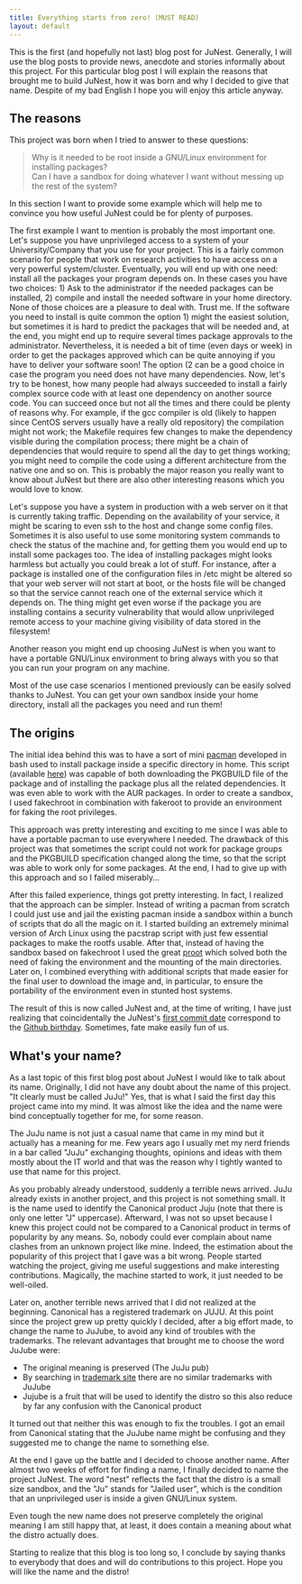 ```yaml
---
title: Everything starts from zero! (MUST READ)
layout: default
---
```


This is the first (and hopefully not last) blog post for
JuNest. Generally, I will use the blog posts to provide news, anecdote
and stories informally about this project. For this particular blog post
I will explain the reasons that brought me to build JuNest, how it was born
and why I decided to give that name. Despite of my bad English
I hope you will enjoy this article anyway.
<!--more-->

The reasons
-----------

This project was born when I tried to answer to these questions:

>Why is it needed to be root inside a GNU/Linux environment for installing packages?  
>Can I have a sandbox for doing whatever I want without messing up the rest of the system?

In this section I want to provide some example which
will help me to convince you how useful JuNest could be for plenty of purposes.

The first example I want to mention is probably the most important one.
Let's suppose you have unprivileged access to a system of your
University/Company that you use for your project. This is a fairly common
scenario for people that work on research activities to have access on a very
powerful system/cluster. Eventually, you will end up with one need: install all the packages
your program depends on.
In these cases you have two choices: 1) Ask to the administrator if the needed
packages can be installed, 2) compile and install the needed software in your home directory.
None of those choices are a pleasure to deal with. Trust me. If the software
you need to install is quite common the option 1) might the easiest solution,
but sometimes it is hard to predict the packages that will be needed and, at the end,
you might end up to require several times package approvals to the administrator.
Nevertheless, it is needed a bit of time (even days or week) in order
to get the packages approved which can be quite annoying if you have to
deliver your software soon!
The option (2 can be a good choice in case the program you need does not have
many dependencies. Now, let's try to be honest, how many people had always
succeeded to install a fairly complex source code with at least one dependency
on another source code. You can succeed once but not all the times
and there could be plenty of reasons why.
For example, if the gcc compiler is old (likely to happen since
CentOS servers usually have a really old repository)
the compilation might not work; the Makefile requires few changes to make
the dependency visible during the compilation process; there might be a chain
of dependencies that would require to spend all the day to get things working;
you might need to compile the code using a different architecture from the
native one and so on.
This is probably the major reason you really want to know about JuNest but
there are also other interesting reasons which you would love to know.

Let's suppose you have a system in production with a web server on it that is
currently taking traffic. Depending on the availability of your service, it
might be scaring to even ssh to the host and change some config files.
Sometimes it is also useful to use some monitoring system
commands to check the status of the machine and, for getting them you would
end up to install some packages too. The idea of installing packages might looks
harmless but actually you could break a lot of stuff. For instance, after a package
is installed one of the configuration files in /etc might be altered so that
your web server will not start at boot, or the hosts file will be changed so
that the service cannot reach one of the external service which it depends on.
The thing might get even worse if the package you are installing contains a
security vulnerability that would allow unprivileged remote access to your machine
giving visibility of data stored in the filesystem!

Another reason you might end up choosing JuNest is when you want to have
a portable GNU/Linux environment to bring always with you so that you can run
your program on any machine.

Most of the use case scenarios I mentioned previously can be easily solved thanks
to JuNest. You can get your own sandbox inside your home directory, install all
the packages you need and run them!

The origins
-----------

The initial idea behind this was to have a sort of mini
[pacman](https://wiki.archlinux.org/index.php/Pacman) developed in bash
used to install package inside a specific directory in home.
This script (available [here](https://github.com/fsquillace/juju-old)) was
capable of both downloading the PKGBUILD file of the package and
of installing the package plus all the related dependencies. It was even able
to work with the AUR packages.
In order to create a sandbox, I used fakechroot in combination with
fakeroot to provide an environment for faking the root privileges.

This approach was pretty interesting and exciting to me since I was able to
have a portable pacman to use everywhere I needed. The drawback of this project
was that sometimes the script could not work for package groups and the PKGBUILD
specification changed along the time, so that the script was able to work only
for some packages. At the end, I had to give up with this approach and so
I failed miserably...

After this failed experience, things got pretty interesting.
In fact, I realized that the approach can be simpler. Instead of writing a pacman
from scratch I could just use and jail the existing pacman inside a sandbox
within a bunch of scripts that do all the magic on it. I started building an
extremely minimal version of Arch Linux using the pacstrap script with just
few essential packages to make the rootfs usable. After that, instead of having
the sandbox based on fakechroot I used the great [proot](http://proot.me/) which
solved both the need of faking the environment and the mounting of
the main directories.
Later on, I combined everything with additional scripts that made easier for
the final user to download the image and, in particular, to ensure
the portability of the environment even in stunted host systems.

The result of this is now called JuNest and, at the time of writing, I have
just realizing that coincidentally the JuNest's
[first commit date](https://github.com/fsquillace/junest/commit/397d941141d4b5be96a1f0a93cf44fd78528a3a6) correspond to the
[Github birthday](http://tom.preston-werner.com/2008/10/18/how-i-turned-down-300k.html).
Sometimes, fate make easily fun of us.

What's your name?
-----------

As a last topic of this first blog post about JuNest I would like to talk about
its name. Originally, I did not have any doubt about the name of this project.
"It clearly must be called JuJu!" Yes, that is what I said the first day this
project came into my mind. It was almost like the idea and the name were bind
conceptually together for me, for some reason.

The JuJu name is not just a casual name that came in my mind but it actually
has a meaning for me. Few years ago I usually met my nerd friends in a bar
called "JuJu" exchanging thoughts, opinions and ideas with them mostly
about the IT world and that was the reason why I tightly wanted to use that
name for this project.

As you probably already understood, suddenly a terrible news arrived.
JuJu already exists in another project, and this project is not something
small. It is the name used to identify the Canonical product Juju (note that
there is only one letter "J" uppercase). Afterward, I was not so upset because I
knew this project could not be compared to a Canonical product in
terms of popularity by any means. So, nobody could ever complain
about name clashes from an unknown project like mine. Indeed, the estimation
about the popularity of this project that I gave was a bit wrong. People
started watching the project, giving me useful suggestions and make interesting
contributions. Magically, the machine started to work, it just needed
to be well-oiled.

Later on, another terrible news arrived that I did not realized at the beginning.
Canonical has a registered trademark on JUJU.
At this point since the project grew up pretty quickly I decided, after a big
effort made, to change the name to JuJube, to avoid any kind of troubles
with the trademarks. The relevant advantages that brought me to choose
the word JuJube were:

- The original meaning is preserved (The JuJu pub)
- By searching in [trademark site](https://www.ipo.gov.uk/tmtext.htm) there are no similar trademarks with JuJube
- Jujube is a fruit that will be used to identify the distro so this also reduce by far any confusion with the Canonical product

It turned out that neither this was enough to fix the troubles. I got an email
from Canonical stating that the JuJube name might be confusing and they
suggested me to change the name to something else.

At the end I gave up the battle and I decided to choose another name. After
almost two weeks of effort for finding a name, I finally decided to name the
project JuNest. The word "nest" reflects the fact that the distro is a small
size sandbox, and the "Ju" stands for "Jailed user", which is the condition
that an unprivileged user is inside a given GNU/Linux system.

Even tough the new name does not preserve completely the original meaning
I am still happy that, at least, it does contain a meaning about what the
distro actually does.

Starting to realize that this blog is too long so, I conclude by saying thanks to
everybody that does and will do contributions to this project. Hope you will
like the name and the distro!
